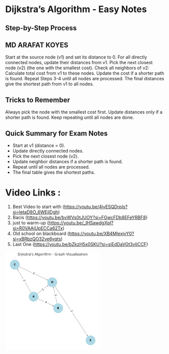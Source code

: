 # Dijkstra’s Algorithm - Easy Notes

## Step-by-Step Process

## MD ARAFAT KOYES

Start at the source node (v1) and set its distance to 0.
For all directly connected nodes, update their distances from v1.
Pick the next closest node (v2) (the one with the smallest cost).
Check all neighbors of v2:
Calculate total cost from v1 to these nodes.
Update the cost if a shorter path is found.
Repeat Steps 3-4 until all nodes are processed.
The final distances give the shortest path from v1 to all nodes.

## Tricks to Remember
Always pick the node with the smallest cost first.
Update distances only if a shorter path is found.
Keep repeating until all nodes are done.

## Quick Summary for Exam Notes
- Start at v1 (distance = 0).
- Update directly connected nodes.
- Pick the next closest node (v2).
- Update neighbor distances if a shorter path is found.
- Repeat until all nodes are processed.
- The final table gives the shortest paths.

# Video Links : 
1) Best Video to start with (https://youtu.be/4jyESQDrpls?si=letaD8O_6WEjIDgh)
2) Bacis (https://youtu.be/bvWVs0tJUOY?si=FGwcFDb8EFeYRBF8)
3) just to warm-up (https://youtu.be/_lHSawdgXpI?si=R0VAAjUpECCa62Tx)
4) Old school on blackboard (https://youtu.be/XB4MIexjvY0?si=xBRbzQO32ve6yqts)
5) Last One (https://youtu.be/bZkzH5x0SKU?si=siEdDaVGt3vliCCF)

<p><img src="https://github.com/arafdewann/DSA456_Notes/blob/main/Dijkstra's%20Algorithm/sample1.png" alt="MD ARAFAT KOYES" width="300px"/><p>
